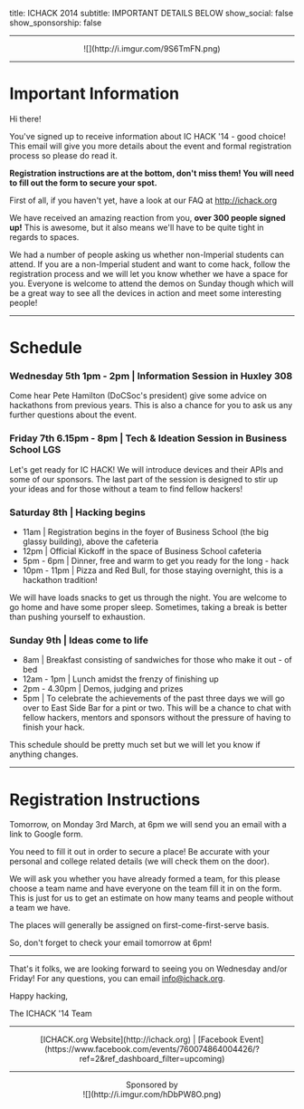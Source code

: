 title: ICHACK 2014
subtitle: IMPORTANT DETAILS BELOW
show_social: false
show_sponsorship: false

---

<center>![](http://i.imgur.com/9S6TmFN.png)</center>

---

# Important Information

Hi there!

You've signed up to receive information about IC HACK '14 - good choice! This email will give you more details about the event and formal registration process so please do read it.

**Registration instructions are at the bottom, don't miss them! You will need to fill out the form to secure your spot.**

First of all, if you haven't yet, have a look at our FAQ at http://ichack.org

We have received an amazing reaction from you, **over 300 people signed up!** This is awesome, but it also means we'll have to be quite tight in regards to spaces.

We had a number of people asking us whether non-Imperial students can attend. If you are a non-Imperial student and want to come hack, follow the registration process and we will let you know whether we have a space for you. Everyone is welcome to attend the demos on Sunday though which will be a great way to see all the devices in action and meet some interesting people!

---

# Schedule

### Wednesday 5th 1pm - 2pm | Information Session in Huxley 308
Come hear Pete Hamilton (DoCSoc's president) give some advice on hackathons from previous years. This is also a chance for you to ask us any further questions about the event.

### Friday 7th 6.15pm - 8pm | Tech & Ideation Session in Business School LGS
Let's get ready for IC HACK! We will introduce devices and their APIs and some of our sponsors. The last part of the session is designed to stir up your ideas and for those without a team to find fellow hackers!

### Saturday 8th | Hacking begins
- 11am | Registration begins in the foyer of Business School (the big glassy building), above the cafeteria
- 12pm | Official Kickoff in the space of Business School cafeteria
- 5pm - 6pm | Dinner, free and warm to get you ready for the long - hack
- 10pm - 11pm | Pizza and Red Bull, for those staying overnight, this is a hackathon tradition!

We will have loads snacks to get us through the night. You are welcome to go home and have some proper sleep. Sometimes, taking a break is better than pushing yourself to exhaustion.

### Sunday 9th | Ideas come to life

- 8am | Breakfast consisting of sandwiches for those who make it out - of bed
- 12am - 1pm | Lunch amidst the frenzy of finishing up
- 2pm - 4.30pm | Demos, judging and prizes
- 5pm | To celebrate the achievements of the past three days we will go over to East Side Bar for a pint or two. This will be a chance to chat with fellow hackers, mentors and sponsors without the pressure of having to finish your hack.

This schedule should be pretty much set but we will let you know if anything changes.

---

# Registration Instructions

Tomorrow, on Monday 3rd March, at 6pm we will send you an email with a link to Google form. 

You need to fill it out in order to secure a place! Be accurate with your personal and college related details (we will check them on the door). 

We will ask you whether you have already formed a team, for this please choose a team name and have everyone on the team fill it in on the form. This is just for us to get an estimate on how many teams and people without a team we have.

The places will generally be assigned on first-come-first-serve basis.

So, don't forget to check your email tomorrow at 6pm!

---

That's it folks, we are looking forward to seeing you on Wednesday and/or Friday! For any questions, you can email [info@ichack.org](mailto:info@ichack.org).

Happy hacking,

The ICHACK '14 Team

---

<center>[ICHACK.org Website](http://ichack.org) | [Facebook Event](https://www.facebook.com/events/760074864004426/?ref=2&ref_dashboard_filter=upcoming)</center>

---

<center>
Sponsored by <br/>
![](http://i.imgur.com/hDbPW8O.png)
</center>

